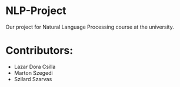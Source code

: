# NLP-Project
Our project for Natural Language Processing course at the university.

# Contributors:
- Lazar Dora Csilla
- Marton Szegedi
- Szilard Szarvas
